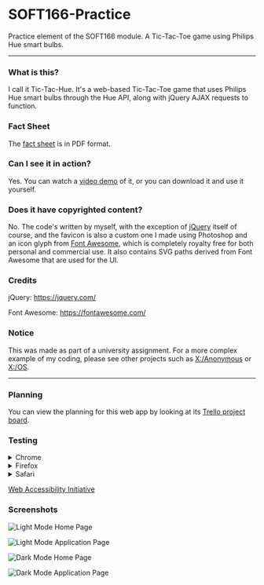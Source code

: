 # SOFT166-Practice

Practice element of the SOFT166 module. A Tic-Tac-Toe game using Philips Hue smart bulbs.

---
 
### What is this?
 
I call it Tic-Tac-Hue. It's a web-based Tic-Tac-Toe game that uses Philips Hue smart bulbs through the Hue API, along with jQuery AJAX requests to function.

### Fact Sheet

The [fact sheet](https://trello-attachments.s3.amazonaws.com/5dc98eb10ae1b941055d27e3/5dd30ec9d0337730382c24d8/3a74b5e0ed973f0c8f41d185585dffeb/Tic-Tac-Hue_Fact_Sheet.pdf) is in PDF format.

### Can I see it in action?

Yes. You can watch a [video demo](https://www.youtube.com/watch?v=Uz5zgUV4DGo) of it, or you can download it and use it yourself.

### Does it have copyrighted content?

No. The code's written by myself, with the exception of [jQuery](https://jquery.com/) itself of course, and the favicon is also a custom one I made using Photoshop and an icon glyph from [Font Awesome](https://fontawesome.com/), which is completely royalty free for both personal and commercial use. It also contains SVG paths derived from Font Awesome that are used for the UI.

### Credits

jQuery: https://jquery.com/

Font Awesome: https://fontawesome.com/

### Notice

This was made as part of a university assignment. For a more complex example of my coding, please see other projects such as [X:/Anonymous](https://github.com/Xtrendence/X-Anonymous) or [X:/OS](https://github.com/Xtrendence/X-OS).
 
---

### Planning

You can view the planning for this web app by looking at its [Trello project board](https://trello.com/b/RTbY8O4O/soft166-practice).

### Testing

<details><summary>Chrome</summary>
 
![Menu](https://trello-attachments.s3.amazonaws.com/5dc98eb10ae1b941055d27e3/5dd30e31a4c71707ca65768c/d120dd4e395185fe158603133626348e/Chrome1.png)
 
![Responsiveness](https://trello-attachments.s3.amazonaws.com/5dc98eb10ae1b941055d27e3/5dd30e31a4c71707ca65768c/77969e321c08d76ee024519e10aa3d27/Chrome2.png)

![Interacting With The Game Board](https://trello-attachments.s3.amazonaws.com/5dc98eb10ae1b941055d27e3/5dd30e31a4c71707ca65768c/915b5d164e0d9ba0be666f4a6ec051e8/Chrome3.png)

![Overflow Scrolling](https://trello-attachments.s3.amazonaws.com/5dc98eb10ae1b941055d27e3/5dd30e31a4c71707ca65768c/11edc500ca9bd9dd75c7d719f58582d8/Chrome4.png)

![Inputs](https://trello-attachments.s3.amazonaws.com/5dc98eb10ae1b941055d27e3/5dd30e31a4c71707ca65768c/59742bfe263210f114977d779d1d6523/Chrome5.png)

</details>

<details><summary>Firefox</summary>
 
![Menu](https://trello-attachments.s3.amazonaws.com/5dc98eb10ae1b941055d27e3/5dd30e3310e2c00dcbe86b86/dd1d89124c70b178b53aa0528ae9d4fa/Firefox1.png)
 
![Responsiveness](https://trello-attachments.s3.amazonaws.com/5dc98eb10ae1b941055d27e3/5dd30e3310e2c00dcbe86b86/ec3719ecaa23e8341b2c40f5ac57b78e/Firefox2.png)

![Interacting With The Game Board](https://trello-attachments.s3.amazonaws.com/5dc98eb10ae1b941055d27e3/5dd30e3310e2c00dcbe86b86/cb42364fba38b7f80691a1949bc110ec/Firefox3.png)

![Overflow Scrolling](https://trello-attachments.s3.amazonaws.com/5dc98eb10ae1b941055d27e3/5dd30e3310e2c00dcbe86b86/dee3d90750f24c74313c2debd0f80221/Firefox4.png)

![Inputs](https://trello-attachments.s3.amazonaws.com/5dc98eb10ae1b941055d27e3/5dd30e3310e2c00dcbe86b86/34e33be00a1fe97860e04d1b7d9cf648/Firefox5.png)

</details>

<details><summary>Safari</summary>
 
![Menu](https://trello-attachments.s3.amazonaws.com/5dc98eb10ae1b941055d27e3/5dd30e3807e14f4f70ded9dc/8dd1e83026477d942aefb66c3a028224/Safari1.png)
 
![Responsiveness](https://trello-attachments.s3.amazonaws.com/5dc98eb10ae1b941055d27e3/5dd30e3807e14f4f70ded9dc/0a6e8aceb4d2cfd9affbba812440cd07/Safari2.png)

![Interacting With The Game Board](https://trello-attachments.s3.amazonaws.com/5dc98eb10ae1b941055d27e3/5dd30e3807e14f4f70ded9dc/548d946d3211d6c0b759fc3f7c144f5e/Safari3.png)

![Overflow Scrolling](https://trello-attachments.s3.amazonaws.com/5dc98eb10ae1b941055d27e3/5dd30e3807e14f4f70ded9dc/96b3e46beae146e77c6083dd636b1a19/Safari4.png)

![Inputs](https://trello-attachments.s3.amazonaws.com/5dc98eb10ae1b941055d27e3/5dd30e3807e14f4f70ded9dc/2d41f8f5b30f3228ea5782098ad67547/Safari5.png)

</details>

[Web Accessibility Initiative](#)

### Screenshots

![Light Mode Home Page](https://trello-attachments.s3.amazonaws.com/5dc98eb10ae1b941055d27e3/5dd30eb5b3dfc83cb4a81f24/d7d64d3f69d7b064da7d45bca7311ddf/light-home.png)

![Light Mode Application Page](https://trello-attachments.s3.amazonaws.com/5dc98eb10ae1b941055d27e3/5dd30eb5b3dfc83cb4a81f24/2d91b9c379fb524794f14eeaa182cec7/light-application.png)

![Dark Mode Home Page](https://trello-attachments.s3.amazonaws.com/5dc98eb10ae1b941055d27e3/5dd30eb5b3dfc83cb4a81f24/892156c0184bae8d37defa5f8f24d7f8/dark-home.png)

![Dark Mode Application Page](https://trello-attachments.s3.amazonaws.com/5dc98eb10ae1b941055d27e3/5dd30eb5b3dfc83cb4a81f24/efa0a22a00d5ccfdf8c7051f3199dfa1/dark-application.png)

